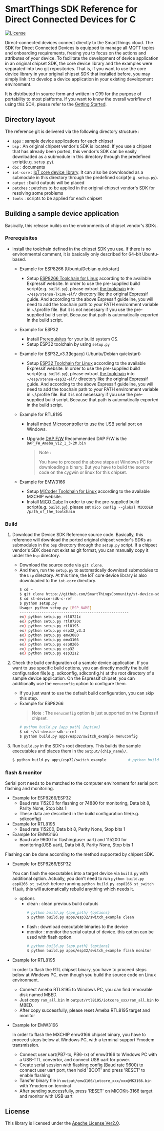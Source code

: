 # SmartThings SDK Reference for Direct Connected Devices for C

[![License](https://img.shields.io/badge/licence-Apache%202.0-brightgreen.svg?style=flat)](LICENSE)

Direct-connected devices connect directly to the SmartThings cloud. The SDK for Direct Connected Devices is equipped to manage all MQTT topics and onboarding requirements, freeing you to focus on the actions and attributes of your device. To facilitate the development of device application in an original chipset SDK, the core device library and the examples were separated into two git repositories. That is, if you want to use the core device library in your original chipset SDK that installed before, you may simply link it to develop a device application in your existing development environment.

It is distributed in source form and written in C99 for the purpose of portability to most platforms. If you want to know the overall workflow of using this SDK, please refer to the [Getting Started](./doc/getting_started.md).

## Directory layout

The reference git is delivered via the following directory structure :

- `apps` : sample device applications for each chipset
- `bsp` : An original chipset vendor's SDK is located.  If you use a chipset that has already been ported, this vendor's SDK can be easily downloaded as a submodule in this directory through the predefined script(e.g. `setup.py`).
- `doc` : documents
- `iot-core` : [IoT core device library](https://github.com/SmartThingsCommunity/st-device-sdk-c/tree/release/v1.4). It can also be downloaded as a submodule in this directory through the predefined script(e.g. `setup.py`).
- `output` : build outputs will be placed
- `patches` : patches to be applied in the original chipset vendor's SDK for resolving some problems
- `tools` : scripts to be applied for each chipset

## Building a sample device application

Basically, this release builds on the environments of chipset vendor's SDKs.

### Prerequisites

- Install the toolchain defined in the chipset SDK you use. If there is no environmental comment, it is basically only described for 64-bit Ubuntu-based.
  - Example for ESP8266 (Ubuntu/Debian quickstart)
    - Setup [ESP8266 Toolchain for Linux](https://docs.espressif.com/projects/esp8266-rtos-sdk/en/latest/get-started/linux-setup.html) according to the available Expressif website.
      In order to use the pre-supplied build script(e.g. `build.py`), please extract [the toolchain](https://dl.espressif.com/dl/xtensa-lx106-elf-linux64-1.22.0-100-ge567ec7-5.2.0.tar.gz) into `~/esp/xtensa-lx106-elf/` directory like the original Expressif guide. And according to the above Espressif guideline, you will need to add the toochain path to your PATH environment variable in ~/.profile file. But it is not necessary if you use the pre-supplied build script. Because that path is automatically exported in the build script.

  - Example for ESP32
    - Install [Prerequisites](https://docs.espressif.com/projects/esp-idf/en/stable/get-started/index.html#step-1-install-prerequisites) for your build system OS.
    - Setup ESP32 toolchain by using `setup.py`

  - Example for ESP32_v3.3(legacy) (Ubuntu/Debian quickstart)
    - Setup [ESP32 Toolchain for Linux](https://docs.espressif.com/projects/esp-idf/en/release-v3.3/get-started/index.html#setup-toolchain) according to the available Expressif website.
      In order to use the pre-supplied build script(e.g. `build.py`), please extract [the toolchain](https://dl.espressif.com/dl/xtensa-esp32-elf-linux64-1.22.0-80-g6c4433a-5.2.0.tar.gz) into `~/esp/xtensa-esp32-elf/` directory like the original Expressif guide. And according to the above Espressif guideline, you will need to add the toochain path to your PATH environment variable in ~/.profile file. But it is not necessary if you use the pre-supplied build script. Because that path is automatically exported in the build script.

  - Example for RTL8195

    - Install [mbed Microcontroller](https://os.mbed.com/handbook/Windows-serial-configuration) to use the USB serial port on Windows.
    - Upgrade [DAP F/W](https://www.amebaiot.com/en/change-dap-firmware/)
      Recommended DAP F/W is the `DAP_FW_Ameba_V12_1_3-2M.bin`

      > Note :
      >
      > You have to proceed the above steps at Windows PC for downloading a binary. But you have to build the source code on the cygwin or linux for this chipset.

  - Example for EMW3166

    - Setup [MiCoder Toolchain for Linux](http://firmware.mxchip.com/MiCoder_v1.1.Linux.tar.gz) according to the available MXCHIP website.
    - Install [MiCO Cube](http://developer.mxchip.com/developer/md/bWljby1oYW5kYm9vay8yLk1pQ09fdG9vbHMvc2VjX2xpbmtfcGFnZS9NaUNPX0N1YmVfRW5nbGlzaC5tZA)
      In order to use the pre-supplied build script(e.g. `build.py`), please set `mico config --global MICODER /path_of_the_toolchain`

### Build

1. Download the Device SDK Reference source code. Basically, this reference will download the ported original chipset vendor's SDKs as submodules in the `bsp` directory through the `setup.py` script. If a chipset vendor's SDK does not exist as git format, you can manually copy it under the `bsp` directory.

   - Download the source code via `git clone`.
   - And then, run the `setup.py` to automatically download submodules to the `bsp` directory. At this time, the IoT core device library is also downloaded to the `iot-core` directory.
     ```sh
     $ cd ~
     $ git clone https://github.com/SmartThingsCommunity/st-device-sdk-c-ref.git -b release/v1.4
     $ cd st-device-sdk-c-ref
     $ python setup.py
     Usage: python setup.py [BSP_NAME]
     --------------------------------------------------
     ex) python setup.py rtl8721c
     ex) python setup.py rtl8720c
     ex) python setup.py rtl8195
     ex) python setup.py esp32_v3.3
     ex) python setup.py emw3080
     ex) python setup.py emw3166
     ex) python setup.py esp8266
     ex) python setup.py esp32
     ex) python setup.py esp32s2
     ```

2. Check the build configuration of a sample device application. If you want to use specific build options, you can directly modify the build configuration file(e.g. sdkconfig, sdkconfig.h) at the root directory of a sample device application. On the Espressif chipset, you can additionally use the `menuconfig` option to configure them.

   - If you just want to use the default build configuration, you can skip this step.
   - Example for ESP8266
     > Note :
     > The `menuconfig` option is just supported on the Espressif chipset.
     ```sh
     # python build.py {app_path} {option}
     $ cd ~/st-device-sdk-c-ref
     $ python build.py apps/esp32/switch_example menuconfig
     ```

3. Run `build.py` in the SDK's root directory. This builds the sample executables and places them in the `output/{chip_name}/`.

   ```sh
   $ python build.py apps/esp32/switch_example          # python build.py {app_path}

   ```

### flash & monitor

Serial port needs to be matched to the computer environment for serial port flashing and monitoring.

- Example for ESP8266/ESP32
  - Baud rate 115200 for flashing or 74880 for monitoring, Data bit 8, Parity None, Stop bits 1
  - These data are described in the build configuration file(e.g.  sdkconfig)
- Example for RTL8195
  - Baud rate 115200, Data bit 8, Parity None, Stop bits 1
- Example for EMW3166
  - Baud rate 9600 for flashing(user uart) and 115200 for monitoring(USB uart), Data bit 8, Parity None, Stop bits 1

Flashing can be done according to the method supported by chipset SDK.

- Example for ESP8266/ESP32

  You can flash the executables into a target device via `build.py` with additional option. Actually, you don't need to run `python build.py esp8266 st_switch` before running `python build.py esp8266 st_switch flash`, this will automatically rebuild anything which needs it.

  - options
    - clean : clean previous build outputs
      ```sh
      # python build.py {app_path} {options}
      $ python build.py apps/esp32/switch_example clean
      ```
    - flash : download executable binaries to the device
    - monitor : monitor the serial output of device. this option can be used with flash option.
      ```sh
      # python build.py {app_path} {options}
      $ python build.py apps/esp32/switch_example flash monitor
      ```

- Example for RTL8195

  In order to flash the RTL chipset binary, you have to proceed steps below at Windows PC, even though you build the source code on Linux environment.
  - Connect Ameba RTL8195 to Windows PC, you can find removable disk named MBED.
  - Just copy `ram_all.bin` in `output/rtl8195/iotcore_xxx/ram_all.bin` to MBED.
  - After copy successfully, please reset Ameba RTL8195 target and monitor

- Example for EMW3166

  In order to flash the MXCHIP emw3166 chipset binary, you have to proceed steps below at Windows PC, with a terminal support Ymodem transmission.
  - Connect user uart(PB7-tx, PB6-rx) of emw3166 to Windows PC with a USB-TTL convertor, and connect USB uart for power.
  - Create serial session with flashing config (Baud rate 9600) to connect user uart port, then hold 'BOOT' and press 'RESET' to enable flashing
  - Tansfer binary file in `output/emw3166/iotcore_xxx/xxx@MK3166.bin` with Ymodem on terminal
  - After sending successfully, press 'RESET' on MiCOKit-3166 target and monitor with USB uart

## License

This library is licensed under the [Apache License Ver2.0](LICENSE).
